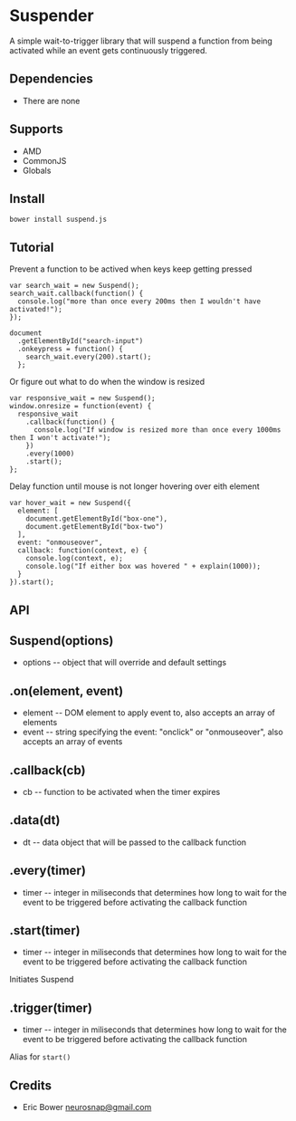Suspender
=========

A simple wait-to-trigger library that will suspend a function from being activated
while an event gets continuously triggered.

Dependencies
------------

* There are none

Supports
--------

* AMD
* CommonJS
* Globals

Install
-------

```
bower install suspend.js
```

Tutorial
--------

Prevent a function to be actived when keys keep getting pressed

```
var search_wait = new Suspend();
search_wait.callback(function() {
  console.log("more than once every 200ms then I wouldn't have activated!");
});

document
  .getElementById("search-input")
  .onkeypress = function() {
    search_wait.every(200).start();
  };
```

Or figure out what to do when the window is resized

```
var responsive_wait = new Suspend();
window.onresize = function(event) {
  responsive_wait
    .callback(function() {
      console.log("If window is resized more than once every 1000ms then I won't activate!");
    })
    .every(1000)
    .start();
};
```

Delay function until mouse is not longer hovering over eith element

```
var hover_wait = new Suspend({
  element: [
    document.getElementById("box-one"),
    document.getElementById("box-two")
  ],
  event: "onmouseover",
  callback: function(context, e) {
    console.log(context, e);
    console.log("If either box was hovered " + explain(1000));
  }
}).start();
```

API
---

Suspend(options)
-----------------------

* options -- object that will override and default settings

.on(element, event)
-------------------

* element -- DOM element to apply event to, also accepts an array of elements
* event -- string specifying the event: "onclick" or "onmouseover", also accepts an array of events

.callback(cb)
-------------

* cb -- function to be activated when the timer expires

.data(dt)
---------

* dt -- data object that will be passed to the callback function

.every(timer)
-------------

* timer -- integer in miliseconds that determines how long to wait for the event
to be triggered before activating the callback function

.start(timer)
-------------

* timer -- integer in miliseconds that determines how long to wait for the event
to be triggered before activating the callback function

Initiates Suspend

.trigger(timer)
---------------

* timer -- integer in miliseconds that determines how long to wait for the event
to be triggered before activating the callback function

Alias for `start()`


Credits
-------

* Eric Bower <neurosnap@gmail.com>